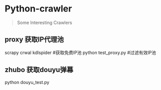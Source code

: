 # Python-crawler
> Some Interesting Crawlers

## proxy 获取IP代理池
scrapy crwal kdlspider #获取免费IP池
python test_proxy.py   #过滤有效IP池

## zhubo 获取douyu弹幕
python douyu_test.py